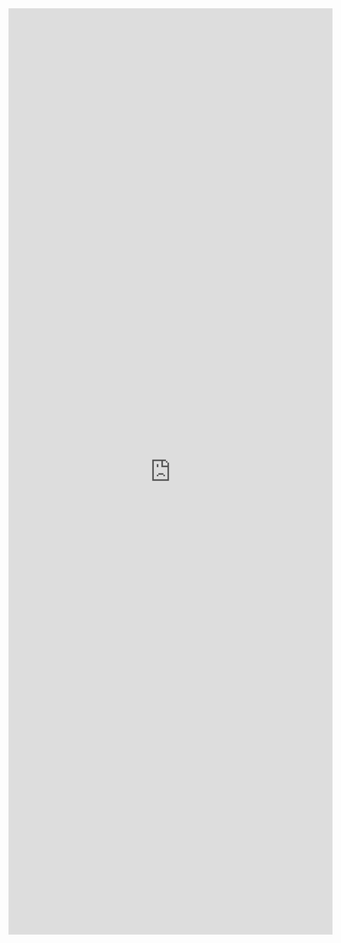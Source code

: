 <iframe src="https://docs.google.com/forms/d/e/1FAIpQLSd5N3htGkKAqydyhJuQrv2h040BdaL0e1nuZjlfEnBdcQpo3Q/viewform?embedded=true" width="640" height="1831" frameborder="0" marginheight="0" marginwidth="0">Loading…</iframe>
